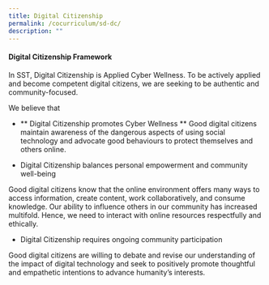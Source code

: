 ```yaml
---
title: Digital Citizenship
permalink: /cocurriculum/sd-dc/
description: ""
---
```

#### Digital Citizenship Framework

In SST, Digital Citizenship is Applied Cyber Wellness. To be actively applied and become competent digital citizens, we are seeking to be authentic and community-focused.


We believe that

*  ** Digital Citizenship promotes Cyber Wellness **
Good digital citizens maintain awareness of the dangerous aspects of using social technology and advocate good behaviours to protect themselves and others online.

  

*   Digital Citizenship balances personal empowerment and community well-being
    

Good digital citizens know that the online environment offers many ways to access information, create content, work collaboratively, and consume knowledge. Our ability to influence others in our community has increased multifold. Hence, we need to interact with online resources respectfully and ethically.

  

*   Digital Citizenship requires ongoing community participation
    

Good digital citizens are willing to debate and revise our understanding of the impact of digital technology and seek to positively promote thoughtful and empathetic intentions to advance humanity’s interests.